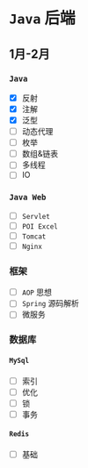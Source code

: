 # `Java` 后端

## 1月-2月

### `Java` 

- [x] 反射
- [x] 注解
- [x] 泛型
- [ ] 动态代理
- [ ] 枚举
- [ ] 数组&链表
- [ ] 多线程
- [ ] IO

### `Java Web` 

- [ ] `Servlet` 
- [ ] `POI Excel` 
- [ ] `Tomcat` 
- [ ] `Nginx` 

### 框架

- [ ] `AOP` 思想
- [ ] `Spring` 源码解析
- [ ] 微服务

### 数据库

#### `MySql` 

- [ ] 索引
- [ ] 优化
- [ ] 锁
- [ ] 事务

#### `Redis` 

- [ ] 基础

